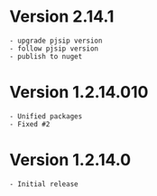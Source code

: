 # Version 2.14.1
    - upgrade pjsip version
    - follow pjsip version 
    - publish to nuget

# Version 1.2.14.010

    - Unified packages
    - Fixed #2

# Version  1.2.14.0
    - Initial release